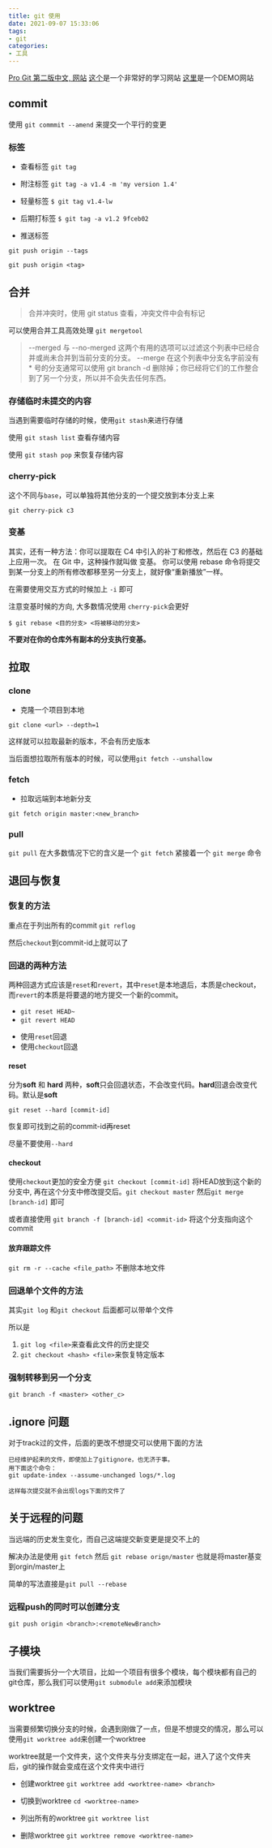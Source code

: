 ```yaml
---
title: git 使用
date: 2021-09-07 15:33:06
tags:
- git
categories:
- 工具
---
```



[Pro Git 第二版中文, 网站](https://progit.bootcss.com/)
[这个](https://oschina.gitee.io/learn-git-branching/)是一个非常好的学习网站
[这里](https://learngitbranching.js.org/?NODEMO=&locale=zh_CN)是一个DEMO网站



## commit

使用 `git commmit --amend` 来提交一个平行的变更

### 标签

- 查看标签 `git tag`


* 附注标签
`git tag -a v1.4 -m 'my version 1.4'`

* 轻量标签
`$ git tag v1.4-lw`

* 后期打标签
`$ git tag -a v1.2 9fceb02`

* 推送标签

`git push origin --tags`

`git push origin <tag>`


## 合并

> 合并冲突时，使用  git status 查看，冲突文件中会有标记


可以使用合并工具高效处理 `git mergetool`

> --merged 与 --no-merged 这两个有用的选项可以过滤这个列表中已经合并或尚未合并到当前分支的分支。 --merge 在这个列表中分支名字前没有 * 号的分支通常可以使用 git branch -d 删除掉；你已经将它们的工作整合到了另一个分支，所以并不会失去任何东西。

### 存储临时未提交的内容

当遇到需要临时存储的时候，使用`git stash`来进行存储

使用 `git stash list` 查看存储内容

使用 `git stash pop` 来恢复存储内容

### cherry-pick

这个不同与`base`，可以单独将其他分支的一个提交放到本分支上来

`git cherry-pick c3`

### 变基

其实，还有一种方法：你可以提取在 C4 中引入的补丁和修改，然后在 C3 的基础上应用一次。 在 Git 中，这种操作就叫做 变基。 你可以使用 rebase 命令将提交到某一分支上的所有修改都移至另一分支上，就好像“重新播放”一样。

在需要使用交互方式的时候加上 `-i` 即可

注意变基时候的方向, 大多数情况使用 `cherry-pick`会更好

`$ git rebase <目的分支> <将被移动的分支>`

**不要对在你的仓库外有副本的分支执行变基。**

## 拉取

### clone

- 克隆一个项目到本地

`git clone <url> --depth=1`

这样就可以拉取最新的版本，不会有历史版本

当后面想拉取所有版本的时候，可以使用`git fetch --unshallow`

### fetch

- 拉取远端到本地新分支

`git fetch origin master:<new_branch>`


### pull

`git pull` 在大多数情况下它的含义是一个 `git fetch` 紧接着一个 `git merge` 命令

## 退回与恢复

### 恢复的方法

重点在于列出所有的commit
`git reflog`

然后`checkout`到commit-id上就可以了

### 回退的两种方法

两种回退方式应该是`reset`和`revert`，其中`reset`是本地退后，本质是checkout，而`revert`的本质是将要退的地方提交一个新的commit。

- `git reset HEAD~`
- `git revert HEAD`

* 使用`reset`回退
* 使用`checkout`回退

#### reset
分为**soft** 和 **hard** 两种，**soft**只会回退状态，不会改变代码。**hard**回退会改变代码。默认是**soft**

`git reset --hard [commit-id]`

恢复即可找到之前的commit-id再reset

尽量不要使用`--hard`

#### checkout

使用`checkout`更加的安全方便
`git checkout [commit-id]` 将HEAD放到这个新的分支中, 再在这个分支中修改提交后。`git checkout master` 然后`git merge [branch-id]` 即可

或者直接使用 `git branch -f [branch-id] <commit-id>` 将这个分支指向这个commit

#### 放弃跟踪文件

`git rm -r --cache <file_path>` 不删除本地文件

### 回退单个文件的方法

其实`git log` 和`git checkout` 后面都可以带单个文件

所以是
1. `git log <file>`来查看此文件的历史提交
2. `git checkout <hash> <file>`来恢复特定版本

### 强制转移到另一个分支

`git branch -f <master> <other_c>`


## .ignore 问题

对于track过的文件，后面的更改不想提交可以使用下面的方法

```
已经维护起来的文件，即使加上了gitignore，也无济于事。
用下面这个命令：
git update-index --assume-unchanged logs/*.log

这样每次提交就不会出现logs下面的文件了
```


## 关于远程的问题

当远端的历史发生变化，而自己这端提交新变更是提交不上的

解决办法是使用 `git fetch` 然后 `git rebase orign/master` 也就是将master基变到orgin/master上

简单的写法直接是`git pull --rebase`


### 远程push的同时可以创建分支

`git push origin <branch>:<remoteNewBranch>`


## 子模块

当我们需要拆分一个大项目，比如一个项目有很多个模块，每个模块都有自己的git仓库，那么我们可以使用`git submodule add`来添加模块

## worktree

当需要频繁切换分支的时候，会遇到刚做了一点，但是不想提交的情况，那么可以使用`git worktree add`来创建一个worktree

worktree就是一个文件夹，这个文件夹与分支绑定在一起，进入了这个文件夹后，git的操作就会变成在这个文件夹中进行

- 创建worktree
`git worktree add <worktree-name> <branch>`

- 切换到worktree
`cd <worktree-name>`

- 列出所有的worktree
`git worktree list`

- 删除worktree
`git worktree remove <worktree-name>`